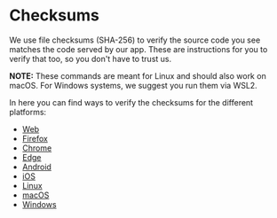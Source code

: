# Checksums

We use file checksums (SHA-256) to verify the source code you see matches the
code served by our app. These are instructions for you to verify that too, so
you don't have to trust us.

**NOTE:** These commands are meant for Linux and should also work on macOS. For
Windows systems, we suggest you run them via WSL2.

In here you can find ways to verify the checksums for the different platforms:

-   [Web](web)
-   [Firefox](firefox)
-   [Chrome](chrome)
-   [Edge](edge)
-   [Android](android)
-   [iOS](ios)
-   [Linux](linux)
-   [macOS](macos)
-   [Windows](windows)
